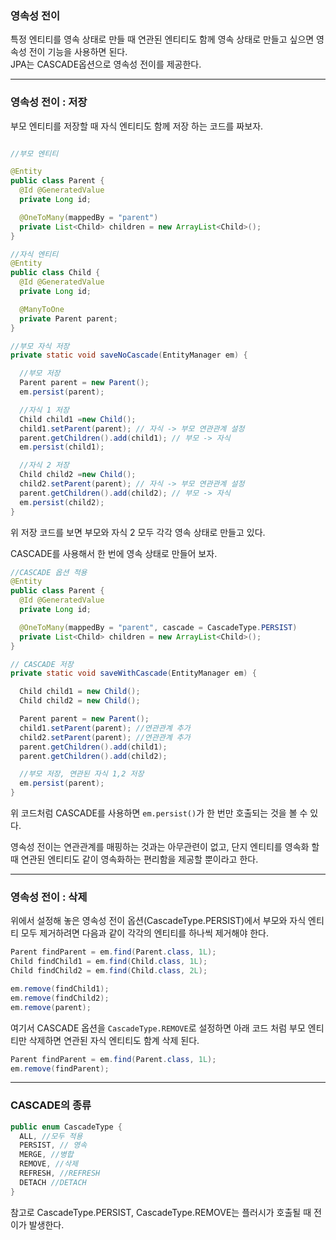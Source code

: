 ###  영속성 전이
특정 엔티티를 영속 상태로 만들 때 연관된 엔티티도 함께 영속 상태로 만들고 싶으면 영속성 전이 기능을 사용하면 된다.<br>
JPA는 CASCADE옵션으로 영속성 전이를 제공한다.

---

### 영속성 전이 : 저장

부모 엔티티를 저장할 때 자식 엔티티도 함께 저장 하는 코드를 짜보자.

```java

//부모 엔티티

@Entity
public class Parent {
  @Id @GeneratedValue
  private Long id;

  @OneToMany(mappedBy = "parent")
  private List<Child> children = new ArrayList<Child>();
}

//자식 엔티티
@Entity
public class Child {
  @Id @GeneratedValue
  private Long id;

  @ManyToOne
  private Parent parent;
}
```

```java
//부모 자식 저장
private static void saveNoCascade(EntityManager em) {

  //부모 저장
  Parent parent = new Parent();
  em.persist(parent);

  //자식 1 저장
  Child child1 =new Child();
  child1.setParent(parent); // 자식 -> 부모 연관관계 설정
  parent.getChildren().add(child1); // 부모 -> 자식
  em.persist(child1);

  //자식 2 저장
  Child child2 =new Child();
  child2.setParent(parent); // 자식 -> 부모 연관관계 설정
  parent.getChildren().add(child2); // 부모 -> 자식
  em.persist(child2);
}
```

위 저장 코드를 보면 부모와 자식 2 모두 각각 영속 상태로 만들고 있다.

CASCADE를 사용해서 한 번에 영속 상태로 만들어 보자.

```java
//CASCADE 옵션 적용
@Entity
public class Parent {
  @Id @GeneratedValue
  private Long id;

  @OneToMany(mappedBy = "parent", cascade = CascadeType.PERSIST)
  private List<Child> children = new ArrayList<Child>();
}
```

```java
// CASCADE 저장
private static void saveWithCascade(EntityManager em) {

  Child child1 = new Child();
  Child child2 = new Child();

  Parent parent = new Parent();
  child1.setParent(parent); //연관관계 추가
  child2.setParent(parent); //연관관계 추가
  parent.getChildren().add(child1);
  parent.getChildren().add(child2);

  //부모 저장, 연관된 자식 1,2 저장
  em.persist(parent);
}
```

위 코드처럼 CASCADE를 사용하면 `em.persist()`가 한 번만 호출되는 것을 볼 수 있다.

영속성 전이는 연관관계를 매핑하는 것과는 아무관련이 없고, 단지 엔티티를 영속화 할 때 연관된 엔티티도 같이 영속화하는 편리함을 제공할 뿐이라고 한다.

---
### 영속성 전이 : 삭제 

위에서 설정해 놓은 영속성 전이 옵션(CascadeType.PERSIST)에서 부모와 자식 엔티티 모두 제거하려면 다음과 같이 각각의 엔티티를 하나씩 제거해야 한다.
```java
Parent findParent = em.find(Parent.class, 1L);
Child findChild1 = em.find(Child.class, 1L);
Child findChild2 = em.find(Child.class, 2L);

em.remove(findChild1);
em.remove(findChild2);
em.remove(parent);
```

여기서 CASCADE 옵션을  `CascadeType.REMOVE`로 설정하면 아래 코드 처럼 부모 엔티티만 삭제하면 연관된 자식 엔티티도 함계 삭제 된다.
```java
Parent findParent = em.find(Parent.class, 1L);
em.remove(findParent);
```

---

### CASCADE의 종류
```java
public enum CascadeType {
  ALL, //모두 적용
  PERSIST, // 영속
  MERGE, //병합
  REMOVE, //삭제
  REFRESH, //REFRESH
  DETACH //DETACH
}
```

참고로 CascadeType.PERSIST, CascadeType.REMOVE는 플러시가 호출될 때 전이가 발생한다.
